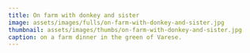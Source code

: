 ```yaml
---
title: On farm with donkey and sister
image: assets/images/fulls/on-farm-with-donkey-and-sister.jpg
thumbnail: assets/images/thumbs/on-farm-with-donkey-and-sister.jpg
caption: on a farm dinner in the green of Varese.
---
```

